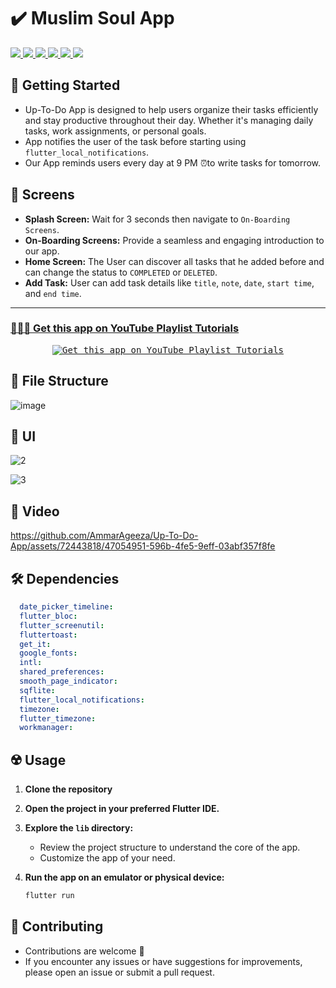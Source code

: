 # ✔️ Muslim Soul App

<div align="start">
     <a href="https://api.visitorbadge.io/api/visitors?path=Up-To-Do-App&label=People%20who%20visited%20this%20page&countColor=%23263759" target="_blank">
        <img src="https://api.visitorbadge.io/api/visitors?path=Up-To-Do-App&label=People%20who%20visited%20this%20page&countColor=%23263759" target="_blank" />
    </a>
    <a href="https://www.linkedin.com/in/ammar-ageeza-9031891b8/" target="_blank">
        <img src="https://img.shields.io/badge/LinkedIn-0077B5?style=for-the-badge&logo=linkedin&logoColor=white" target="_blank" />
    </a>
  <a href="mailto:ammarfathy516@gmail.com">
    <img src="https://img.shields.io/badge/Gmail-333333?style=for-the-badge&logo=gmail&logoColor=red" />
  </a>
    <a href="https://youtube.com/@ammarageeza91?si=bHNizIHn9dIL3jX7">
    <img src="https://img.shields.io/badge/Youtube-red?style=for-the-badge&logo=youtube&logoColor=white" />
  </a>
     <a href="https://mostaql.com/u/ammarageeza/portfolio">
    <img src="https://img.shields.io/badge/Portfolio-0077B5?style=for-the-badge&logoColor=white" />
  </a>
     </a>
     <a href="https://t.me/ammarageeza">
    <img src="https://img.shields.io/badge/Telegram-0077B5?style=for-the-badge&logo=telegram&logoColor=white" />
  </a>
</div>

## 🚀 Getting Started

- Up-To-Do App is designed to help users organize their tasks efficiently and stay productive throughout their day. Whether it's managing daily tasks, work assignments, or personal goals.
- App notifies the user of the task before starting using `flutter_local_notifications`.
- Our App reminds users every day at 9 PM ⏰to write tasks for tomorrow.

## 🤳 Screens

- **Splash Screen:** Wait for 3 seconds then navigate to `On-Boarding Screens`. 
- **On-Boarding Screens:** Provide a seamless and engaging introduction to our app.
- **Home Screen:** The User can discover all tasks that he added before and can change the status to `COMPLETED` or `DELETED`.
- **Add Task:** User can add task details like `title`, `note`, `date`, `start time`, and `end time`.

<hr>
<h3>
  <a href="https://www.youtube.com/watch?v=eRK9pI98EUk&list=PLYfTCw9blWRNh4jiQO3kVNd34jUD6MD9m&index=1&t=4s&pp=gAQBiAQB">
    👨🏻‍🎓 Get this app on YouTube Playlist Tutorials
  </a>
</h3>
<p align= "center">
    <a href="https://www.youtube.com/watch?v=eRK9pI98EUk&list=PLYfTCw9blWRNh4jiQO3kVNd34jUD6MD9m&index=1&t=4s&pp=gAQBiAQB">
     <kbd>
        <img  src="https://github.com/AmmarAgeeza/Up-To-Do-App/assets/72443818/0f267f9e-d2a3-41c6-8a4b-17a0b12abd6d" alt="Get this app on YouTube Playlist Tutorials">
     </kbd>
  </a>


## 📁 File Structure

![image](https://github.com/AmmarAgeeza/Up-To-Do-App/assets/72443818/6bf5b32f-abb6-4a88-b96c-e67133dc7618)

## 📱 UI

![2](https://github.com/AmmarAgeeza/Up-To-Do-App/assets/72443818/bd589d06-bb71-4010-9899-709ead2d9545)

![3](https://github.com/AmmarAgeeza/Up-To-Do-App/assets/72443818/a0583e2a-5a9e-4852-ac85-1bd9ec0d312b)

## 🎥 Video

https://github.com/AmmarAgeeza/Up-To-Do-App/assets/72443818/47054951-596b-4fe5-9eff-03abf357f8fe

## 🛠 Dependencies

```pubspec.yaml
  date_picker_timeline: 
  flutter_bloc: 
  flutter_screenutil: 
  fluttertoast: 
  get_it: 
  google_fonts: 
  intl: 
  shared_preferences: 
  smooth_page_indicator: 
  sqflite: 
  flutter_local_notifications: 
  timezone: 
  flutter_timezone: 
  workmanager: 
```

## ☢️ Usage

1. **Clone the repository**

2. **Open the project in your preferred Flutter IDE.**

3. **Explore the `lib` directory:**

    - Review the project structure to understand the core of the app.
    - Customize the app of your need.

4. **Run the app on an emulator or physical device:**

    ```bash
    flutter run
    ```

## 🚨 Contributing

- Contributions are welcome 💜
- If you encounter any issues or have suggestions for improvements, please open an issue or submit a pull request.

